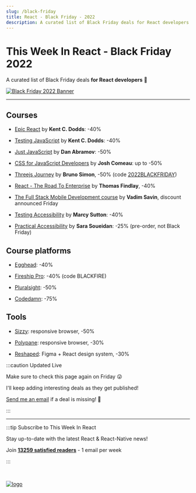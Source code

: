 ```yaml
---
slug: /black-friday
title: React - Black Friday - 2022
description: A curated list of Black Friday deals for React developers! 🤗
---
```


<head>
  <meta property="og:image" content="https://thisweekinreact.com/img/BLACK_FRIDAY_2022_v2.png"/>
  <meta name="twitter:image" content="https://thisweekinreact.com/img/BLACK_FRIDAY_2022_v2.png"/>
</head>

# This Week In React - Black Friday 2022

A curated list of Black Friday deals **for React developers** 🤗

[![Black Friday 2022 Banner](/img/BLACK_FRIDAY_2022_v2.png)](/black-friday)

---

## Courses

- [Epic React](https://epicreact.dev/?utm_source=thisweekinreact&utm_medium=thisweekinreact&utm_campaign=thisweekinreact) by **Kent C. Dodds**: -40%

- [Testing JavaScript](https://testingjavascript.com/?utm_source=thisweekinreact&utm_medium=thisweekinreact&utm_campaign=thisweekinreact) by **Kent C. Dodds**: -40%

- [Just JavaScript](https://justjavascript.com/?utm_source=thisweekinreact&utm_medium=thisweekinreact&utm_campaign=thisweekinreact) by **Dan Abramov**: -50%

- [CSS for JavaScript Developers](https://css-for-js.dev/?utm_source=thisweekinreact&utm_medium=thisweekinreact&utm_campaign=thisweekinreact) by **Josh Comeau**: up to -50%

- [Threejs Journey](https://threejs-journey.com/?utm_source=thisweekinreact&utm_medium=thisweekinreact&utm_campaign=thisweekinreact) by **Bruno Simon**, -50% (code [2022BLACKFRIDAY](https://threejs-journey.com/join/2022BLACKFRIDAY))

- [React - The Road To Enterprise](https://theroadtoenterprise.com/books/react-the-road-to-enterprise?discount_coupon=BLACKFRIDAY&utm_source=thisweekinreact&utm_medium=thisweekinreact&utm_campaign=thisweekinreact) by **Thomas Findlay**, -40%

- [The Full Stack Mobile Development course](https://academy.notjust.dev/?utm_source=thisweekinreact&utm_medium=thisweekinreact&utm_campaign=thisweekinreact) by **Vadim Savin**, discount announced Friday

- [Testing Accessibility](https://testingaccessibility.com/?utm_source=thisweekinreact&utm_medium=thisweekinreact&utm_campaign=thisweekinreact) by **Marcy Sutton**: -40%

- [Practical Accessibility](https://practical-accessibility.today/?utm_source=thisweekinreact&utm_medium=thisweekinreact&utm_campaign=thisweekinreact) by **Sara Soueidan**: -25% (pre-order, not Black Friday)

## Course platforms

- [Egghead](https://egghead.io/?utm_source=thisweekinreact&utm_medium=thisweekinreact&utm_campaign=thisweekinreact): -40%

- [Fireship Pro](https://fireship.io/pro/?utm_source=thisweekinreact&utm_medium=thisweekinreact&utm_campaign=thisweekinreact): -40% (code BLACKFIRE)

- [Pluralsight](https://www.pluralsight.com/?utm_source=thisweekinreact&utm_medium=thisweekinreact&utm_campaign=thisweekinreact): -50%

- [Codedamn](https://codedamn.com/codeday?utm_source=thisweekinreact&utm_medium=thisweekinreact&utm_campaign=thisweekinreact): -75%

## Tools

- [Sizzy](https://sizzy.co/?utm_source=thisweekinreact&utm_medium=thisweekinreact&utm_campaign=thisweekinreact): responsive browser, -50%

- [Polypane](https://polypane.app/black-friday/?utm_source=thisweekinreact&utm_medium=thisweekinreact&utm_campaign=thisweekinreact): responsive browser, -30%

- [Reshaped](https://reshaped.so/?utm_source=thisweekinreact&utm_medium=thisweekinreact&utm_campaign=thisweekinreact): Figma + React design system, -30%

:::caution Updated Live

Make sure to check this page again on Friday 😜

I'll keep adding interesting deals as they get published!

[Send me an email](mailto:sebastien@thisweekinreact.com?subject=Black%20Friday%20Deal) if a deal is missing! 🙏

:::

---

:::tip Subscribe to This Week In React

Stay up-to-date with the latest React & React-Native news!

Join **[13259 satisfied readers](https://thisweekinreact.com/testimonials)** - 1 email per week

:::

<SubscribeFormEmbed />

<br/>

[![logo](/img/TWIR_POST.png)](/)
